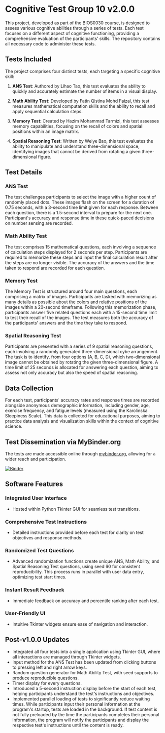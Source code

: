 # Cognitive Test Group 10 v2.0.0

This project, developed as part of the BIOS0030 course, is designed to assess various cognitive abilities through a series of tests. Each test focuses on a different aspect of cognitive functioning, providing a comprehensive evaluation of the participants' skills. The repository contains all necessary code to administer these tests.

## Tests Included

The project comprises four distinct tests, each targeting a specific cognitive skill:

1. **ANS Test**: Authored by Lihao Tao, this test evaluates the ability to quickly and accurately estimate the number of items in a visual display.

2. **Math Ability Test**: Developed by Fatin Qistina Mohd Faizal, this test measures mathematical computation skills and the ability to recall and apply sequential calculation steps.

3. **Memory Test**: Created by Hazim Mohammad Tarmizi, this test assesses memory capabilities, focusing on the recall of colors and spatial positions within an image matrix.

4. **Spatial Reasoning Test**: Written by Weiye Bao, this test evaluates the ability to manipulate and understand three-dimensional space, identifying images that cannot be derived from rotating a given three-dimensional figure.

## Test Details

### ANS Test

The test challenges participants to select the image with a higher count of randomly placed dots. These images flash on the screen for a duration of 0.75 seconds, with a 3-second time limit given for each response. Between each question, there is a 1.5-second interval to prepare for the next one. Participant's accuracy and response time in these quick-paced decisions on number sensing are recorded.

### Math Ability Test

The test comprises 15 mathematical questions, each involving a sequence of calculation steps displayed for 2 seconds per step. Participants are required to memorize these steps and input the final calculation result after the steps are no longer visible. The accuracy of the answers and the time taken to respond are recorded for each question.

### Memory Test

The Memory Test is structured around four main questions, each comprising a matrix of images. Participants are tasked with memorizing as many details as possible about the colors and relative positions of the images within a 20-second timeframe. Following this memorization phase, participants answer five related questions each with a 15-second time limit to test their recall of the images. The test measures both the accuracy of the participants' answers and the time they take to respond.

### Spatial Reasoning Test

Participants are presented with a series of 9 spatial reasoning questions, each involving a randomly generated three-dimensional cybe arrangement. The task is to identify, from four options (A, B, C, D), which two-dimensional image cannot be obtained by rotating the given three-dimensional figure. A time limit of 25 seconds is allocated for answering each question, aiming to assess not only accuracy but also the speed of spatial reasoning.

## Data Collection

For each test, participants' accuracy rates and response times are recorded alongside anonymous demographic information, including gender, age, exercise frequency, and fatigue levels (measured using the Karolinska Sleepiness Scale). This data is collected for educational purposes, aiming to practice data analysis and visualization skills within the context of cognitive science.

## Test Dissemination via MyBinder.org

The tests are made accessible online through [mybinder.org](https://mybinder.org), allowing for a wider reach and participation.

[![Binder](https://mybinder.org/badge_logo.svg)](https://mybinder.org/v2/gh/VBao321/Cognitive_Test_Group_10.git/HEAD)

## Software Features

### Integrated User Interface

- Hosted within Python Tkinter GUI for seamless test transitions.

### Comprehensive Test Instructions

- Detailed instructions provided before each test for clarity on test objectives and response methods.

### Randomized Test Questions

- Advanced randomization functions create unique ANS, Math Ability, and Spatial Reasoning Test questions, using seed 60 for consistent reproducibility. This process runs in parallel with user data entry, optimizing test start times.

### Instant Result Feedback

- Immediate feedback on accuracy and percentile ranking after each test.

### User-Friendly UI

- Intuitive Tkinter widgets ensure ease of navigation and interaction.

## Post-v1.0.0 Updates

- Integrated all four tests into a single application using Tkinter GUI, where all interactions are managed through Tkinter widgets.
- Input method for the ANS Test has been updated from clicking buttons to pressing left and right arrow keys.
- Random question generator for Math Ability Test, with seed supports to produce reproducible questions.
- Timer display for every questions.
- Introduced a 5-second instruction display before the start of each test, helping participants understand the test's instructions and objectives.
- Implemented parallel loading of tests to significantly reduce waiting times. While participants input their personal information at the program's startup, tests are loaded in the background. If test content is not fully preloaded by the time the participants completes their personal information, the program will notify the participants and display the respective test's instructions until the content is ready.
